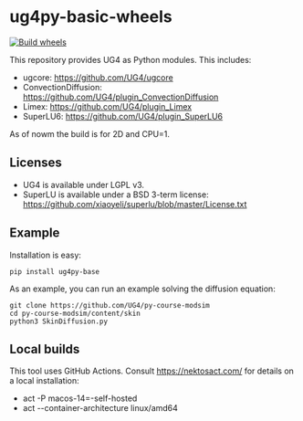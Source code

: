 # ug4py-basic-wheels

[![Build wheels](https://github.com/UG4/py-basic-wheels/actions/workflows/wheels.yml/badge.svg)](https://github.com/UG4/ugpip/actions/workflows/wheels.yml)

This repository provides UG4 as Python modules. This includes:

 * ugcore: https://github.com/UG4/ugcore
 * ConvectionDiffusion: https://github.com/UG4/plugin_ConvectionDiffusion
 * Limex: https://github.com/UG4/plugin_Limex
 * SuperLU6: https://github.com/UG4/plugin_SuperLU6

As of nowm the  build is for 2D and CPU=1.

## Licenses
* UG4 is available under LGPL v3.
* SuperLU is available under a BSD 3-term license: https://github.com/xiaoyeli/superlu/blob/master/License.txt

## Example

Installation is easy:
```
pip install ug4py-base
```

As an example, you can run an example solving the diffusion equation:
```
git clone https://github.com/UG4/py-course-modsim
cd py-course-modsim/content/skin
python3 SkinDiffusion.py
```


## Local builds
This tool uses GitHub Actions. Consult https://nektosact.com/ for details on a local installation:

* act -P macos-14=-self-hosted 
* act --container-architecture linux/amd64
